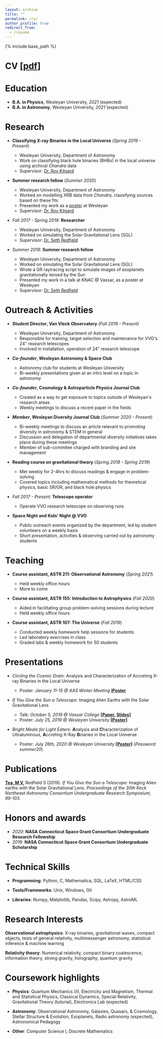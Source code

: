```yaml
---
layout: archive
title: ""
permalink: /cv/
author_profile: true
redirect_from:
  - /resume
---
```


{% include base_path %}

# **CV [[pdf](https://mvtea.github.io/files/cv.pdf)]**



Education
======
* **B.A. in Physics**, Wesleyan University, *2021* (expected)
* **B.A. in Astronomy**, Wesleyan University, *2021* (expected)


Research
======
* **Classifying X-ray Binaries in the Local Universe** (*Spring 2019 - Present*)
  * Wesleyan University, Department of Astronomy
  * Work on classifying black hole binaries (BHBs) in the local universe using archival *Chandra* data
  * Supervisor: [Dr. Roy Kilgard](http://rkilgard.faculty.wesleyan.edu/)
  
* **Summer research fellow** (*Summer 2020*)
  * Wesleyan University, Department of Astronomy
  * Worked on modelling XRB data from *Chandra*, classifying sources based on these fits
  * Presented my work as a [poster]() at Wesleyan
  * Supervisor: [Dr. Roy Kilgard](http://rkilgard.faculty.wesleyan.edu/)
  
* *Fall 2017 - Spring 2019*: **Researcher**
  * Wesleyan University, Department of Astronomy
  * Worked on simulating the Solar Gravitational Lens (SGL)
  * Supervisor: [Dr. Seth Redfield](https://sethredfield.wescreates.wesleyan.edu/)
  
* *Summer 2019*: **Summer research fellow**
  * Wesleyan University, Department of Astronomy 
  * Worked on simulating the Solar Gravitational Lens (SGL)
  * Wrote a GR raytracing script to simulate images of exoplanets gravitationally lensed by the Sun
  * Presented my work in a talk at KNAC @ Vassar, as a poster at Wesleyan
  * Supervisor: [Dr. Seth Redfield](https://sethredfield.wescreates.wesleyan.edu/)


Outreach & Activities
=====

* **_Student Director_, Van Vleck Observatory** (*Fall 2019 - Present*)
  * Wesleyan University, Department of Astronomy
  * Responsible for training, target selection and maintenance for VVO's 24" research telescopes
  * Involved in installation, operation of 24" research telescope
  
* **_Co-founder_, Wesleyan Astronomy & Space Club**
  * Astronomy club for students at Wesleyan University
  * Bi-weekly presentations given at an intro level on a topic in astronomy
  
* **_Co-founder_, Cosmology & Astroparticle Physics Journal Club**
  * Created as a way to get exposure to topics outside of Wesleyan's research areas
  * Weekly meetings to discuss a recent paper in the fields
  
* **_Member_, Wesleyan Diversity Journal Club** (*Summer 2020 - Present*)
  * Bi-weekly meetings to discuss an article relevant to promoting diversity in astronomy & STEM in general
  * Discussion and delegation of departmental diversity initiatives takes place during these meetings
  * Member of sub-commitee charged with branding and site management
  
* **Reading course on gravitational theory** (*Spring 2018 - Spring 2019*)
  * Met weekly for 2-4hrs to discuss readings & engage in problem-solving
  * Covered topics including mathematical methods for theoretical physics, basic SR/GR, and black hole physics
  
* *Fall 2017 - Present*: **Telescope operator**
  * Operate VVO research telescope on observing runs
  
* **Space Night and Kids' Night @ VVO**
  * Public outreach events organized by the department, led by student volunteers on a weekly basis
  * Short presentation, activities & observing carried out by astronomy students
  
  
Teaching
======
* **Course assistant, ASTR 211: Observational Astronomy** (*Spring 2021*)
  * Held weekly office hours
  * More to come

* **Course assistant, ASTR 155: Introduction to Astrophysics** (*Fall 2020*)
  * Aided in facilitating group problem-solving sessions during lecture
  * Held weekly office hours
  
* **Course assistant, ASTR 107: The Universe** (*Fall 2019*)
  * Conducted weekly homework help sessions for students
  * Led laboratory exercises in class
  * Graded labs & weekly homework for 50 students
  
  
Presentations
======
* _Circling the Cosmic Drain_: Analysis and Characterization of Accreting X-ray Binaries in the Local Universe
  * Poster: *January 11-15 @ AAS Winter Meeting* **[iPoster](http://aas237-aas.ipostersessions.com/Default.aspx?s=00-7B-01-BD-28-AA-F6-1C-01-91-30-D7-F0-CD-23-19)**
  
* _If You Give the Sun a Telescope_: Imaging Alien Earths with the Solar Gravitational Lens
  * Talk: *October 5, 2019 @ Vassar College* **[[Paper](https://mvtea.github.io/files/tea_knac2019.pdf), [Slides](https://mvtea.github.io/files/Tea_KNAC2019_Talk.pdf)]**
  * Poster: *July 25, 2019 @ Wesleyan University*  **[[Poster](https://mvtea.github.io/files/summer_2019_poster.pdf)]**
  
* _Bright Meals for Light Eaters_: **A**nalysis and **C**haracterization of Ultraluminous, **A**ccreting X-Ray **B**inaries in the Local Universe
  * Poster: *July 26th, 2020 @ Wesleyan University* **[[Poster](http://summer20.research.wesleyan.edu/2020/07/01/51/)]** (*Password: summer20*)


Publications
======
**<ins>Tea, M V</ins>,** Redfield S (2019). _If You Give the Sun a Telescope_: Imaging Alien earths with the Solar Gravitational Lens. _Proceedings of the 30th Keck Northeast Astronomy Consortium Undergraduate Research Symposium, 99-103._


Honors and awards
======
* *2020*: **NASA Connecticut Space Grant Consortium Undergraduate Research Fellowship**
* *2019*: **NASA Connecticut Space Grant Consortium Undergraduate Scholarship**
  
  
Technical Skills
======
* **Programming**: Python, C, Mathematica, SQL, LaTeX, HTML/CSS

* **Tools/Frameworks**: Unix, Windows, Git

* **Libraries**: Numpy, Matplotlib, Pandas, Scipy, Astropy, AstroML


Research Interests
======
**Observational astrophysics**: X-ray binaries, gravitational waves, compact objects, tests of general relativity, multimessenger astronomy, statistical inference & machine learning

**Relativity theory**: Numerical relativity, compact binary coalescence, information theory, strong gravity, holography, quantum gravity


Coursework highlights
======
* **Physics**: Quantum Mechanics I/II, Electricity and Magnetism, Thermal and Statistical Physics, Classical Dynamics, Special Relativity, Gravitational Theory (tutorial), Electronics Lab (expected)

* **Astronomy**: Observational Astronomy, Galaxies, Quasars, & Cosmology, Stellar Structure & Evolution, Exoplanets, Radio astronomy (expected), Astronomical Pedagogy

* **Other**: Computer Science I, Discrete Mathematics
